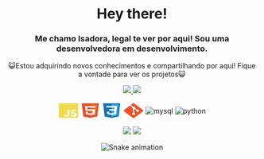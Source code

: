 <h1 align="center">Hey there!</h1>
<h3 align="center">Me chamo Isadora, legal te ver por aqui! Sou uma desenvolvedora em desenvolvimento.</h3>
<p align="center">😺Estou adquirindo novos conhecimentos e compartilhando por aqui! Fique a vontade para ver os projetos😺</p>

  
<div align="center">
  <a href="https://github.com/isadoralicastro">
    <img height="150em" src="https://github-readme-stats.vercel.app/api?username=isadoralicastro&count_private=true&include_all_commits=true&show_icons=true&theme=dracula&hide_border=false&show_owner=true"/>
    <img height="150em" src="https://github-readme-stats.vercel.app/api/top-langs/?username=isadoralicastro&theme=dracula&hide_border=false&&layout=compact"/>
  </a>
</div>

<div align="center" valign="top"><br>
  <img align="center" alt="Js" height="30" width="40" src="https://raw.githubusercontent.com/devicons/devicon/master/icons/javascript/javascript-plain.svg">
  <img align="center" alt="HTML" height="30" width="40" src="https://raw.githubusercontent.com/devicons/devicon/master/icons/html5/html5-original.svg">
  <img align="center" alt="CSS" height="30" width="40" src="https://raw.githubusercontent.com/devicons/devicon/master/icons/css3/css3-original.svg">
  <img align="center" alt="git" height="30" width="40" src="https://raw.githubusercontent.com/devicons/devicon/master/icons/git/git-original.svg">
  <img align="center" alt="mysql" height="30" width="40"src="https://cdn.jsdelivr.net/gh/devicons/devicon/icons/mysql/mysql-original.svg">
  <img align="center" alt="python" height="30" width="40"src="https://cdn.jsdelivr.net/gh/devicons/devicon/icons/python/python-original.svg"><br><br>

  
<div align="center">
  <a href="https://www.linkedin.com/in/isadora-licastro-8639001b0" target="_blank"><img src="https://img.shields.io/badge/-LinkedIn-%230077B5?style=for-the-badge&logo=linkedin&logoColor=white" target="_blank"></a> 
  <a href="mailto:isadora.licastro@gmail.com"><img src="https://img.shields.io/badge/-Gmail-%23333?style=for-the-badge&logo=gmail&logoColor=white" target="_blank"></a>
</div>

<div align="center">
  
  ![Snake animation](https://github.com/danielbped/danielbped/blob/output/github-contribution-grid-snake.svg)
  
</div>
